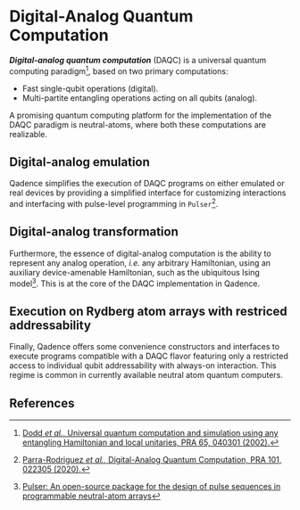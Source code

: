 # Digital-Analog Quantum Computation

_**Digital-analog quantum computation**_ (DAQC) is a universal quantum computing
paradigm[^1], based on two primary computations:

- Fast single-qubit operations (digital).
- Multi-partite entangling operations acting on all qubits (analog).

A promising quantum computing platform for the implementation of the DAQC paradigm is neutral-atoms,
where both these computations are realizable.

## Digital-analog emulation

Qadence simplifies the execution of DAQC programs on either emulated or real devices
by providing a simplified interface for customizing interactions and interfacing
with pulse-level programming in `Pulser`[^3].

## Digital-analog transformation

Furthermore, the essence of digital-analog computation is the ability to represent any
analog operation, _i.e._ any arbitrary Hamiltonian, using an
auxiliary device-amenable Hamiltonian, such as the ubiquitous Ising model[^2].
This is at the core of the DAQC implementation in Qadence.

## Execution on Rydberg atom arrays with restriced addressability

Finally, Qadence offers some convenience constructors and interfaces to execute
programs compatible with a DAQC flavor featuring only a restricted access
to individual qubit addressability with always-on interaction. This regime is common
in currently available neutral atom quantum computers.

## References

[^1]: [Dodd _et al._, Universal quantum computation and simulation using any entangling Hamiltonian and local unitaries, PRA 65, 040301 (2002).](https://arxiv.org/abs/quant-ph/0106064)

[^2]: [Pulser: An open-source package for the design of pulse sequences in programmable neutral-atom arrays](https://pulser.readthedocs.io/en/stable/)

[^3]: [Parra-Rodriguez _et al._, Digital-Analog Quantum Computation, PRA 101, 022305 (2020).](https://arxiv.org/abs/1812.03637)

